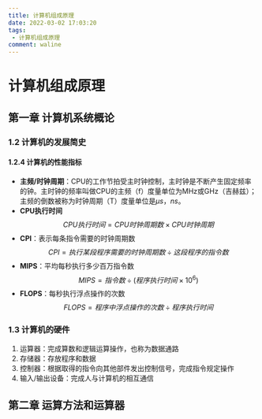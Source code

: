 ```yaml
---
title: 计算机组成原理
date: 2022-03-02 17:03:20
tags:
 - 计算机组成原理
comment: waline
---
```


# 计算机组成原理

## 第一章 计算机系统概论

### 1.2 计算机的发展简史

#### 1.2.4 计算机的性能指标

- **主频/时钟周期**：CPU的工作节拍受主时钟控制，主时钟是不断产生固定频率的钟。主时钟的频率叫做CPU的主频（f）度量单位为MHz或GHz（吉赫兹）；主频的倒数被称为时钟周期（T）度量单位是$\mu s$，$ns$。
- **CPU执行时间**
$$
CPU执行时间=CPU时钟周期数\times CPU时钟周期
$$
- **CPI**：表示每条指令需要的时钟周期数
$$
CPI=执行某段程序需要的时钟周期数\div 这段程序的指令数
$$
- **MIPS**：平均每秒执行多少百万指令数
$$
MIPS=指令数\div (程序执行时间\times 10^6)
$$
- **FLOPS**：每秒执行浮点操作的次数
$$
FLOPS=程序中浮点操作的次数\div 程序执行时间
$$

### 1.3 计算机的硬件

1. 运算器：完成算数和逻辑运算操作，也称为数据通路
2. 存储器：存放程序和数据
3. 控制器：根据取得的指令向其他部件发出控制信号，完成指令规定操作
4. 输入/输出设备：完成人与计算机的相互通信

## 第二章 运算方法和运算器

